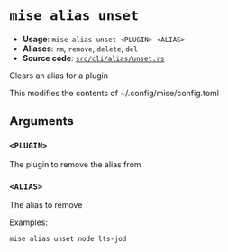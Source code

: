 # `mise alias unset`

- **Usage**: `mise alias unset <PLUGIN> <ALIAS>`
- **Aliases**: `rm`, `remove`, `delete`, `del`
- **Source code**: [`src/cli/alias/unset.rs`](https://github.com/jdx/mise/blob/main/src/cli/alias/unset.rs)

Clears an alias for a plugin

This modifies the contents of ~/.config/mise/config.toml

## Arguments

### `<PLUGIN>`

The plugin to remove the alias from

### `<ALIAS>`

The alias to remove

Examples:

```
mise alias unset node lts-jod
```
